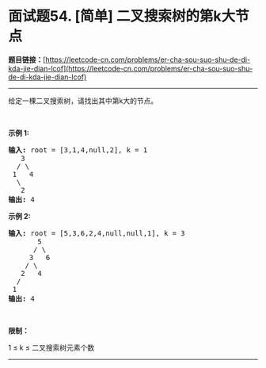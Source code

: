 # 面试题54. [简单] 二叉搜索树的第k大节点

**题目链接：**[https://leetcode-cn.com/problems/er-cha-sou-suo-shu-de-di-kda-jie-dian-lcof](https://leetcode-cn.com/problems/er-cha-sou-suo-shu-de-di-kda-jie-dian-lcof)

---

<div class="content__1Y2H">
 <div class="notranslate">
  <p>给定一棵二叉搜索树，请找出其中第k大的节点。</p> 
  <p>&nbsp;</p> 
  <p><strong>示例 1:</strong></p> 
  <pre class="language-text"><strong>输入:</strong> root = [3,1,4,null,2], k = 1
   3
  / \
 1   4
  \
&nbsp;  2
<strong>输出:</strong> 4</pre> 
  <p><strong>示例 2:</strong></p> 
  <pre class="language-text"><strong>输入:</strong> root = [5,3,6,2,4,null,null,1], k = 3
       5
      / \
     3   6
    / \
   2   4
  /
 1
<strong>输出:</strong> 4</pre> 
  <p>&nbsp;</p> 
  <p><strong>限制：</strong></p> 
  <p>1 ≤ k ≤ 二叉搜索树元素个数</p> 
 </div>
</div>

---

```

```